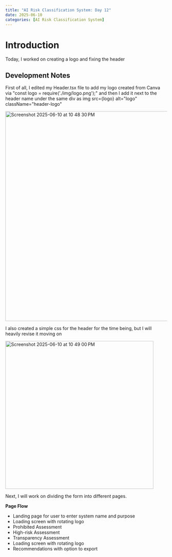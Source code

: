 ```yaml
---
title: "AI Risk Classification System: Day 12"
date: 2025-06-10
categories: [AI Risk Classification System]
---
```


# Introduction

Today, I worked on creating a logo and fixing the header

## Development Notes

First of all, I edited my Header.tsx file to add my logo created from Canva via "const logo = require('./img/logo.png');" and then I add it next to the header name under the same div as img src={logo} alt="logo" className="header-logo"

<img width="654" alt="Screenshot 2025-06-10 at 10 48 30 PM" src="https://github.com/user-attachments/assets/242490f7-2b06-4ac0-91f1-fc7684882444" />

I also created a simple css for the header for the time being, but I will heavily revise it moving on

<img width="461" alt="Screenshot 2025-06-10 at 10 49 00 PM" src="https://github.com/user-attachments/assets/773d07f0-d504-4c71-93f1-8f94e46e35b1" />

Next, I will work on dividing the form into different pages. 

**Page Flow**
- Landing page for user to enter system name and purpose
- Loading screen with rotating logo
- Prohibited Assessment
- High-risk Assessment
- Transparency Assessment
- Loading screen with rotating logo
- Recommendations with option to export

